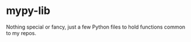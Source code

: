 # mypy-lib
Nothing special or fancy, just a few Python files to hold functions common to my repos. 
